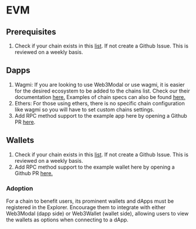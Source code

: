 # EVM

## Prerequisites

1. Check if your chain exists in this [list](https://docs.walletconnect.com/advanced/multichain/chain-list). If not create a Github Issue. This is reviewed on a weekly basis. 

## Dapps

1. Wagmi: If you are looking to use Web3Modal or use wagmi, it is easier for the desired ecosystem to be added to the chains list. Check our their documentation [here.](https://wagmi.sh/core/chains#supported-chains)  Examples of chain specs can also be found [here.](https://github.com/wevm/viem/tree/main/src/chains/definitions) 
2. Ethers: For those using ethers, there is no specific chain configuration like wagmi so you will have to set custom chains settings. 
3. Add RPC method support to the example app here by opening a Github PR [here](https://github.com/WalletConnect/web-examples/tree/main/dapps/react-dapp-v2). 

## Wallets

1. Check if your chain exists in this [list](https://docs.walletconnect.com/advanced/multichain/chain-list). If not create a Github Issue. This is reviewed on a weekly basis. 
2. Add RPC method support to the example wallet here by opening a Github PR [here.](https://github.com/WalletConnect/web-examples/tree/main/wallets/react-wallet-v2) 

### Adoption

For a chain to benefit users, its prominent wallets and dApps must be registered in the Explorer. Encourage them to integrate with either Web3Modal (dapp side) or Web3Wallet (wallet side), allowing users to view the wallets as options when connecting to a dApp.